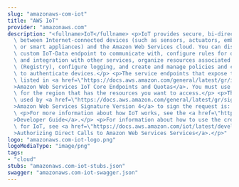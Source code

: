 ```yaml
---
slug: "amazonaws-com-iot"
title: "AWS IoT"
provider: "amazonaws.com"
description: "<fullname>IoT</fullname> <p>IoT provides secure, bi-directional communication\
  \ between Internet-connected devices (such as sensors, actuators, embedded devices,\
  \ or smart appliances) and the Amazon Web Services cloud. You can discover your\
  \ custom IoT-Data endpoint to communicate with, configure rules for data processing\
  \ and integration with other services, organize resources associated with each device\
  \ (Registry), configure logging, and create and manage policies and credentials\
  \ to authenticate devices.</p> <p>The service endpoints that expose this API are\
  \ listed in <a href=\"https://docs.aws.amazon.com/general/latest/gr/iot-core.html\"\
  >Amazon Web Services IoT Core Endpoints and Quotas</a>. You must use the endpoint\
  \ for the region that has the resources you want to access.</p> <p>The service name\
  \ used by <a href=\"https://docs.aws.amazon.com/general/latest/gr/signature-version-4.html\"\
  >Amazon Web Services Signature Version 4</a> to sign the request is: <i>execute-api</i>.</p>\
  \ <p>For more information about how IoT works, see the <a href=\"https://docs.aws.amazon.com/iot/latest/developerguide/aws-iot-how-it-works.html\"\
  >Developer Guide</a>.</p> <p>For information about how to use the credentials provider\
  \ for IoT, see <a href=\"https://docs.aws.amazon.com/iot/latest/developerguide/authorizing-direct-aws.html\"\
  >Authorizing Direct Calls to Amazon Web Services Services</a>.</p>"
logo: "amazonaws.com-iot-logo.png"
logoMediaType: "image/png"
tags:
- "cloud"
stubs: "amazonaws.com-iot-stubs.json"
swagger: "amazonaws.com-iot-swagger.json"
---
```

